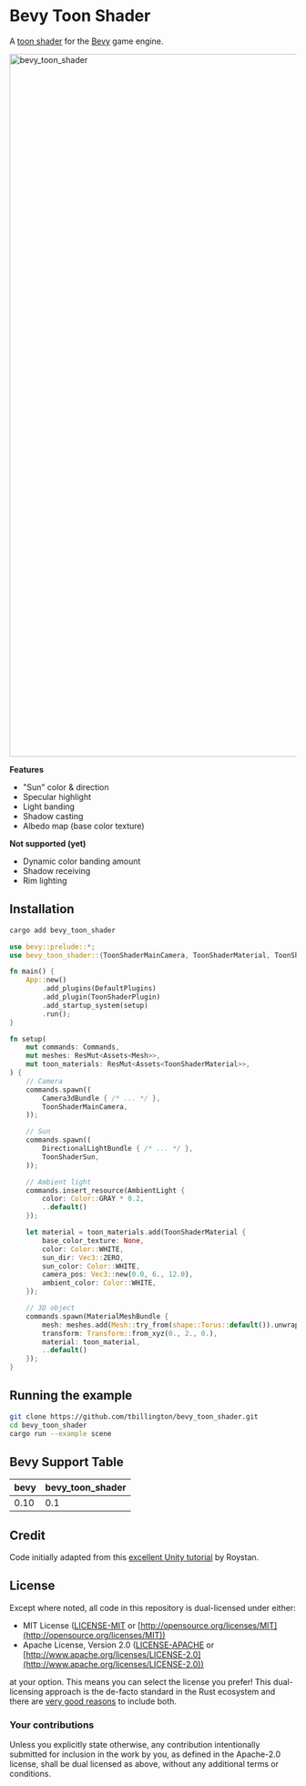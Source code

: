 # Bevy Toon Shader

A [toon shader](https://en.wikipedia.org/wiki/Cel_shading) for the [Bevy](https://github.com/bevyengine/bevy/) game engine.

<img width="1234" alt="bevy_toon_shader" src="https://user-images.githubusercontent.com/2771466/233092241-71a0f13a-fc0a-4022-913c-ddc3658d7f48.png">

**Features**
- "Sun" color & direction
- Specular highlight
- Light banding
- Shadow casting
- Albedo map (base color texture)

**Not supported (yet)**
- Dynamic color banding amount
- Shadow receiving
- Rim lighting

## Installation

```sh
cargo add bevy_toon_shader
```

```rust
use bevy::prelude::*;
use bevy_toon_shader::{ToonShaderMainCamera, ToonShaderMaterial, ToonShaderPlugin, ToonShaderSun};

fn main() {
    App::new()
        .add_plugins(DefaultPlugins)
        .add_plugin(ToonShaderPlugin)
        .add_startup_system(setup)
        .run();
}

fn setup(
    mut commands: Commands,
    mut meshes: ResMut<Assets<Mesh>>,
    mut toon_materials: ResMut<Assets<ToonShaderMaterial>>,
) {
    // Camera
    commands.spawn((
        Camera3dBundle { /* ... */ },
        ToonShaderMainCamera,
    ));

    // Sun
    commands.spawn((
        DirectionalLightBundle { /* ... */ },
        ToonShaderSun,
    ));

    // Ambient light
    commands.insert_resource(AmbientLight {
        color: Color::GRAY * 0.2,
        ..default()
    });

    let material = toon_materials.add(ToonShaderMaterial {
        base_color_texture: None,
        color: Color::WHITE,
        sun_dir: Vec3::ZERO,
        sun_color: Color::WHITE,
        camera_pos: Vec3::new(0.0, 6., 12.0),
        ambient_color: Color::WHITE,
    });

    // 3D object
    commands.spawn(MaterialMeshBundle {
        mesh: meshes.add(Mesh::try_from(shape::Torus::default()).unwrap()),
        transform: Transform::from_xyz(0., 2., 0.),
        material: toon_material,
        ..default()
    });
}
```

## Running the example

```sh
git clone https://github.com/tbillington/bevy_toon_shader.git
cd bevy_toon_shader
cargo run --example scene
```

## Bevy Support Table

| bevy | bevy_toon_shader |
| -- | -- |
| 0.10 | 0.1 |

## Credit

Code initially adapted from this [excellent Unity tutorial](https://roystan.net/articles/toon-shader/) by Roystan.


## License

Except where noted, all code in this repository is dual-licensed under either:

* MIT License ([LICENSE-MIT](LICENSE-MIT) or [http://opensource.org/licenses/MIT](http://opensource.org/licenses/MIT))
* Apache License, Version 2.0 ([LICENSE-APACHE](LICENSE-APACHE) or [http://www.apache.org/licenses/LICENSE-2.0](http://www.apache.org/licenses/LICENSE-2.0))

at your option.
This means you can select the license you prefer!
This dual-licensing approach is the de-facto standard in the Rust ecosystem and there are [very good reasons](https://github.com/bevyengine/bevy/issues/2373) to include both.

### Your contributions

Unless you explicitly state otherwise, any contribution intentionally submitted for inclusion in the work by you, as defined in the Apache-2.0 license, shall be dual licensed as above, without any additional terms or conditions.

